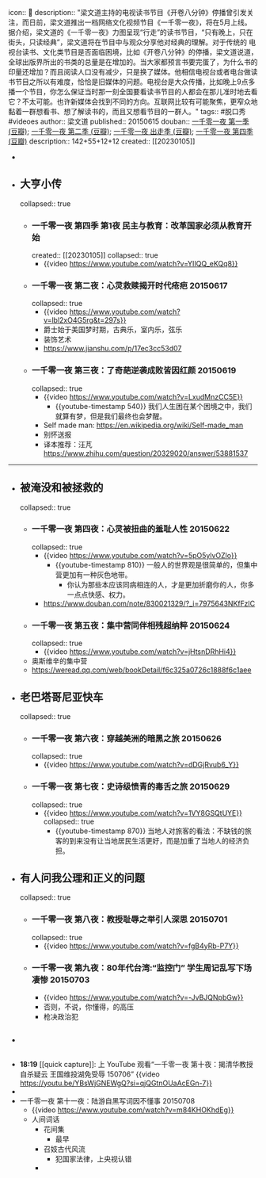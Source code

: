 icon:: 🎥
description:: "梁文道主持的电视读书节目《开卷八分钟》停播曾引发关注，而日前，梁文道推出一档网络文化视频节目《一千零一夜》，将在5月上线。据介绍，梁文道的《一千零一夜》力图呈现“行走”的读书节目，“只有晚上，只在街头，只读经典”，梁文道将在节目中与观众分享他对经典的理解。对于传统的 电视台读书、文化类节目是否面临困境，比如《开卷八分钟》的停播，梁文道说道，全球出版界所出的书类的总量是在增加的。当大家都预言书要完蛋了，为什么书的印量还增加？而且阅读人口没有减少，只是换了媒体。他相信电视台或者电台做读书节目之所以有难度，恰恰是旧媒体的问题。电视台是大众传播，比如晚上9点多播一个节目，你怎么保证当时那一刻全国要看读书节目的人都会在那儿准时地去看它？不太可能。也许新媒体会找到不同的方向。互联网比较有可能聚焦，更窄众地黏着一群想看书、想了解读书的，而且又想看节目的一群人。"
tags:: #脱口秀 #videoes
author:: 梁文道
published:: 20150615
douban:: [一千零一夜 第一季 (豆瓣)](https://movie.douban.com/subject/26314530/); [一千零一夜 第二季 (豆瓣)](https://movie.douban.com/subject/26936441/); [一千零一夜 出走季 (豆瓣)](https://movie.douban.com/subject/27612590/); [一千零一夜 第四季 (豆瓣)](https://movie.douban.com/subject/33395140/)
description:: 142+55+12+12
created:: [[20230105]]

-
- ## 大亨小传
  collapsed:: true
  - ### 一千零一夜 第四季 第1夜 民主与教育：改革国家必须从教育开始
    created:: [[20230105]]
    collapsed:: true
    - {{video https://www.youtube.com/watch?v=YIIQQ_eKQq8}}
  - ### 一千零一夜 第二夜：心灵救赎揭开时代疮疤 20150617
    collapsed:: true
    - {{video https://www.youtube.com/watch?v=lbl2xO4G5rg&t=297s}}
    - 爵士始于美国梦时期，古典乐，室内乐，弦乐
    - 装饰艺术
    - https://www.jianshu.com/p/17ec3cc53d07
  - ### 一千零一夜 第三夜：了奇葩逆袭成败皆因红颜 20150619
    collapsed:: true
    - {{video https://www.youtube.com/watch?v=LxudMnzCC5E}}
      - {{youtube-timestamp 540}} 我们人生困在某个困境之中，我们就算有梦，但是我们最终也会梦醒。
    - Self made man: https://en.wikipedia.org/wiki/Self-made_man
    - 别怀送报
    - 译本推荐：汪芃 https://www.zhihu.com/question/20329020/answer/53881537
- ---
- ## 被淹没和被拯救的
  collapsed:: true
  - ### 一千零一夜 第四夜：心灵被扭曲的羞耻人性 20150622
    collapsed:: true
    - {{video https://www.youtube.com/watch?v=5pO5ylvOZlo}}
      - {{youtube-timestamp 810}} 一般人的世界观是很简单的，但集中营更加有一种灰色地带。
        - 你认为那些本应该同病相连的人，才是更加折磨你的人，你多一点点快感、权力。
    - https://www.douban.com/note/830021329/?_i=7975643NKfFzIC
  - ### 一千零一夜 第五夜：集中营同伴相残超纳粹 20150624
    collapsed:: true
    - {{video https://www.youtube.com/watch?v=jHtsnDRhHi4}}
  - 奥斯维辛的集中营
  - https://weread.qq.com/web/bookDetail/f6c325a0726c1888f6c1aee
- ## 老巴塔哥尼亚快车
  collapsed:: true
  - ### 一千零一夜 第六夜：穿越美洲的暗黑之旅 20150626
    collapsed:: true
    - {{video https://www.youtube.com/watch?v=dDGjRvub6_Y}}
  - ### 一千零一夜 第七夜：史诗级愤青的毒舌之旅 20150629
    collapsed:: true
    - {{video https://www.youtube.com/watch?v=1VY8GSQtUYE}}
      collapsed:: true
      - {{youtube-timestamp 870}} 当地人对旅客的看法：不缺钱的旅客的到来没有让当地居民生活更好，而是加重了当地人的经济负担。
- ## 有人问我公理和正义的问题
  collapsed:: true
  - ### 一千零一夜 第八夜：教授耻辱之举引人深思 20150701
    collapsed:: true
    - {{video https://www.youtube.com/watch?v=fgB4yRb-P7Y}}
  - ### 一千零一夜 第九夜：80年代台湾:“监控门” 学生周记乱写下场凄惨 20150703
    - {{video https://www.youtube.com/watch?v=-JvBJQNpbGw}}
    - 否则，不说，你懂得，的高压
    - 枪决政治犯
- ##
- **18:19** [[quick capture]]:  上 YouTube 观看“一千零一夜 第十夜：揭清华教授自杀疑云 王国维投湖免受辱 150706” {{video https://youtu.be/YBsWjGNEWgQ?si=qjQGtnOUaAcEGn-7}}
-
- 一千零一夜 第十一夜：陆游自黑写词因不懂事 20150708
  - {{video https://www.youtube.com/watch?v=m84KHOKhdEg}}
  - 人间词话
    - 花间集
      - 最早
    - 召妓古代风流
      - 犯国家法律，上央视认错
    -